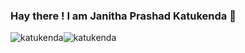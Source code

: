 ### Hay there ! I am Janitha Prashad Katukenda :wave:
<!--
![katukenda](https://github-readme-stats.vercel.app/api?username=katukenda&count_private=true&hide=stars&include_all_commits=true&line_height=24&show_icons=true&theme=algolia)-->
![katukenda](https://github-readme-stats.vercel.app/api?username=katukenda&theme=algolia&line_height=24&show_icons=true&hide=stars&include_all_commits=true)![katukenda](https://github-readme-stats.vercel.app/api/top-langs/?username=katukenda&layout=compact&langs_count=6&theme=algolia)
<!--
**udith97/udith97** is a :sparkles: _special_ :sparkles: repository because its `README.md` (this file) appears on your GitHub profile.
Here are some ideas to get you started:
- :telescope: I’m currently working on ...
- :seedling: I’m currently learning ...
- :dancers: I’m looking to collaborate on ...
- :thinking_face: I’m looking for help with ...
- :speech_balloon: Ask me about ...
- :mailbox: How to reach me: ...
- :smile: Pronouns: ...
- :zap: Fun fact: ...
-->

